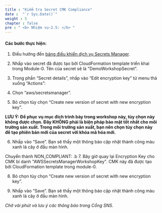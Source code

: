 ```yaml
---
title : "Kiểm tra Secret CMK Compliance"
date :  "`r Sys.Date()`" 
weight : 5 
chapter : false
pre : " <b> Nhiệm vụ-2.5: </b> "
---
```



#### Các bước thực hiện:

1. Điều hướng đến [bảng điều khiển dịch vụ Secrets Manager](https://console.aws.amazon.com/secretsmanager).



2. Nhấp vào secret đã được tạo bởi CloudFormation template triển khai trong Module-0. Tên của secret sẽ là "DemoWorkshopSecret".



3. Trong phần “Secret details”, nhấp vào “Edit encryption key” từ menu thả xuống “Actions”:



4. Chọn “aws/secretsmanager”.



5. Bỏ chọn tùy chọn “Create new version of secret with new encryption key”.

**LƯU Ý: Để phục vụ mục đích trình bày trong workshop này, tùy chọn này không được chọn. Đây KHÔNG phải là biện pháp bảo mật tốt nhất cho môi trường sản xuất. Trong môi trường sản xuất, bạn nên chọn tùy chọn này để tạo phiên bản mới của secret với khóa mã hóa mới.**


6. Nhấp vào “Save”. Bạn sẽ thấy một thông báo cập nhật thành công màu xanh lá cây ở đầu màn hình.


Chuyển thành NON_COMPLIANT:
.b
7. Bây giờ quay lại Encryption Key cho CMK bí danh "AWSSecretsManagerWorkshopKey". CMK này đã được tạo bởi CloudFormation template trong module-0.



8. Bỏ chọn tùy chọn “Create new version of secret with new encryption key”.


9. Nhấp vào “Save”. Bạn sẽ thấy một thông báo cập nhật thành công màu xanh lá cây ở đầu màn hình.



*Chờ vài phút và lưu ý các thông báo trong Cổng SNS.*
